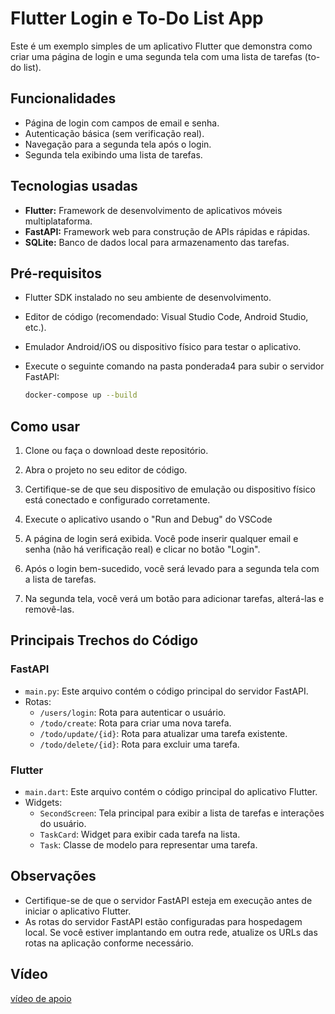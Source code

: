 # Flutter Login e To-Do List App

Este é um exemplo simples de um aplicativo Flutter que demonstra como criar uma página de login e uma segunda tela com uma lista de tarefas (to-do list).

## Funcionalidades

- Página de login com campos de email e senha.
- Autenticação básica (sem verificação real).
- Navegação para a segunda tela após o login.
- Segunda tela exibindo uma lista de tarefas.

## Tecnologias usadas

- **Flutter:** Framework de desenvolvimento de aplicativos móveis multiplataforma.
- **FastAPI:** Framework web para construção de APIs rápidas e rápidas.
- **SQLite:** Banco de dados local para armazenamento das tarefas.

## Pré-requisitos

- Flutter SDK instalado no seu ambiente de desenvolvimento.
- Editor de código (recomendado: Visual Studio Code, Android Studio, etc.).
- Emulador Android/iOS ou dispositivo físico para testar o aplicativo.

- Execute o seguinte comando na pasta ponderada4 para subir o servidor FastAPI:
    ```bash
    docker-compose up --build
    ```

## Como usar

1. Clone ou faça o download deste repositório.

2. Abra o projeto no seu editor de código.

3. Certifique-se de que seu dispositivo de emulação ou dispositivo físico está conectado e configurado corretamente.

4. Execute o aplicativo usando o "Run and Debug" do VSCode

5. A página de login será exibida. Você pode inserir qualquer email e senha (não há verificação real) e clicar no botão "Login".

6. Após o login bem-sucedido, você será levado para a segunda tela com a lista de tarefas.

7. Na segunda tela, você verá um botão para adicionar tarefas, alterá-las e removê-las.

## Principais Trechos do Código

### FastAPI

- `main.py`: Este arquivo contém o código principal do servidor FastAPI.
- Rotas:
  - `/users/login`: Rota para autenticar o usuário.
  - `/todo/create`: Rota para criar uma nova tarefa.
  - `/todo/update/{id}`: Rota para atualizar uma tarefa existente.
  - `/todo/delete/{id}`: Rota para excluir uma tarefa.

### Flutter

- `main.dart`: Este arquivo contém o código principal do aplicativo Flutter.
- Widgets:
  - `SecondScreen`: Tela principal para exibir a lista de tarefas e interações do usuário.
  - `TaskCard`: Widget para exibir cada tarefa na lista.
  - `Task`: Classe de modelo para representar uma tarefa.

## Observações

- Certifique-se de que o servidor FastAPI esteja em execução antes de iniciar o aplicativo Flutter.
- As rotas do servidor FastAPI estão configuradas para hospedagem local. Se você estiver implantando em outra rede, atualize os URLs das rotas na aplicação conforme necessário.

## Vídeo

<a href="https://youtu.be/rZfYNupexQQ">vídeo de apoio<a>


